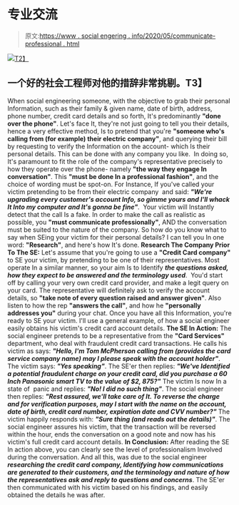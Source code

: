 # 专业交流

> 原文:[https://www . social engering . info/2020/05/communicate-professional . html](https://www.socialengineering.info/2020/05/communicate-professionally.html)

[![](../Images/7f57988d2cc727bd04e9e03c61789c0c.png)T2】](https://1.bp.blogspot.com/-Ii-UfsBVUSE/Xq2WHZbchsI/AAAAAAAAJxQ/XlnIHkZvOk4sf-1a1nNddlKsBjcRfX63ACLcBGAsYHQ/s1600/Social%2BEngineering.%2Bwww.socialengineering.info.png)

## 一个好的社会工程师对他的措辞非常挑剔。T3】

When social engineering someone, with the objective to grab their personal Information, such as their family & given name, date of birth, address, phone number, credit card details and so forth, It's predominantly **"done over the phone"**. Let's face It, they're not just going to tell you their details, hence a very effective method, Is to pretend that you're **"someone who's calling from (for example) their electric company"**, and querying their bill by requesting to verify the Information on the account- which Is their personal details. This can be done with any company you like. 
  In doing so, It's paramount to fit the role of the company's representative precisely to how they operate over the phone- namely **"the way they engage In conversation"**. This **"must be done In a professional fashion"**, and the choice of wording must be spot-on. For Instance, If you've called your victim pretending to be from their electric company  and said: ***"We're upgrading every customer's account Info, so gimme yours and I'll whack It Into my computer and It's gonna be fine"***.  Your victim will Instantly detect that the call Is a fake.
  In order to make the call as realistic as possible, you **"must communicate professionally"**, AND the conversation must be suited to the nature of the company. So how do you know what to say when SEing your victim for their personal details? I can tell you In one word: **"Research"**, and here's how It's done.
  **Research The Company Prior To The SE:**
  Let's assume that you're going to use a **"Credit Card company"** to SE your victim, by pretending to be one of their representatives. Most operate In a similar manner, so your aim Is to Identify ***the questions asked, how they expect to be answered and the terminology used***. 
  You'd start off by calling your very own credit card provider, and make a legit query on your card. The representative will definitely ask to verify the account details, so **"take note of every question raised and answer given"**. Also listen to how the rep **"answers the call"**, and how he **"personally addresses you"** during your chat. Once you have all this Information, you're ready to SE your victim. I'll use a general example, of how a social engineer easily obtains his victim's credit card account details.
  **The SE In Action:**
  The social engineer pretends to be a representative from the **"Card Services"** department, who deal with fraudulent credit card transactions. He calls his victim as says: ***"Hello, I'm Tom McPherson calling from (provides the card service company name) may I please speak with the account holder"***. The victim says: ***"Yes speaking"***. The SE'er then replies: ***"We've Identified a potential fraudulent charge on your credit card, did you purchase a 60 Inch Panasonic smart TV to the value of $2, 875?"*** The victim Is now In a state of  panic and replies: ***"No! I did no such thing"***.
  The social engineer then replies: ***"Rest assured, we'll take care of It. To reverse the charge and for verification purposes, may I start with the name on the account, date of birth, credit card number, expiration date and CVV number?"*** The victim happily responds with: ***"Sure thing (and reads out the details)"***. The social engineer assures his victim, that the transaction will be reversed within the hour, ends the conversation on a good note and now has his victim's full credit card account details.
  **In Conclusion:**
  After reading the SE In action above, you can clearly see the level of professionalism Involved during the conversation. And all this, was due to the social engineer ***researching the credit card company, Identifying how communications are generated to their customers, and the terminology and nature of how the representatives ask and reply to questions and concerns***. The SE'er then communicated with his victim based on his findings, and easily obtained the details he was after.